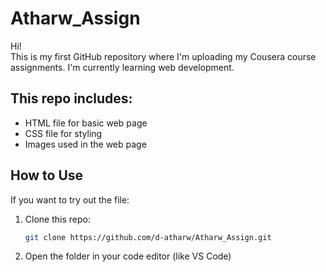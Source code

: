 # Atharw_Assign

Hi!  
This is my first GitHub repository where I'm uploading my Cousera course assignments. I'm currently learning web development.

## This repo includes:

- HTML file for basic web page
- CSS file for styling
- Images used in the web page

## How to Use

If you want to try out the file:

1. Clone this repo:
   ```bash
   git clone https://github.com/d-atharw/Atharw_Assign.git

2. Open the folder in your code editor (like VS Code)